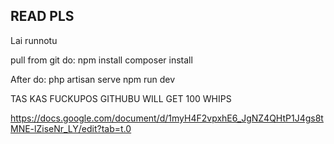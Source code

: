 ## READ PLS

Lai runnotu

pull from git
do:
    npm install
    composer install

After do:
    php artisan serve
    npm run dev

TAS KAS FUCKUPOS GITHUBU WILL GET 100 WHIPS

https://docs.google.com/document/d/1myH4F2vpxhE6_JgNZ4QHtP1J4gs8tMNE-lZiseNr_LY/edit?tab=t.0
